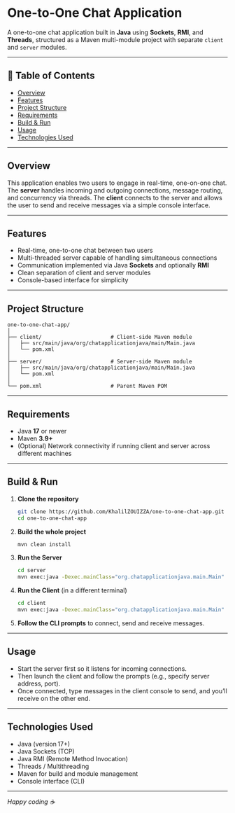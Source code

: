 # One-to-One Chat Application

A one-to-one chat application built in **Java** using **Sockets**, **RMI**, and **Threads**, structured as a Maven multi-module project with separate `client` and `server` modules.

---

## 🚀 Table of Contents

- [Overview](#overview)  
- [Features](#features)  
- [Project Structure](#project-structure)  
- [Requirements](#requirements)  
- [Build & Run](#build--run)  
- [Usage](#usage)  
- [Technologies Used](#technologies-used)  

---

## Overview

This application enables two users to engage in real-time, one-on-one chat. The **server** handles incoming and outgoing connections, message routing, and concurrency via threads. The **client** connects to the server and allows the user to send and receive messages via a simple console interface.

---

## Features

- Real-time, one-to-one chat between two users  
- Multi-threaded server capable of handling simultaneous connections  
- Communication implemented via Java **Sockets** and optionally **RMI**  
- Clean separation of client and server modules  
- Console-based interface for simplicity  

---

## Project Structure

```
one-to-one-chat-app/
│
├── client/                      # Client-side Maven module
│   ├── src/main/java/org/chatapplicationjava/main/Main.java
│   └── pom.xml
│
├── server/                      # Server-side Maven module
│   ├── src/main/java/org/chatapplicationjava/main/Main.java
│   └── pom.xml
│
└── pom.xml                      # Parent Maven POM
```

---

## Requirements

- Java **17** or newer  
- Maven **3.9+**  
- (Optional) Network connectivity if running client and server across different machines  

---

## Build & Run

1. **Clone the repository**  
   ```bash
   git clone https://github.com/KhalilZOUIZZA/one-to-one-chat-app.git
   cd one-to-one-chat-app
   ```

2. **Build the whole project**  
   ```bash
   mvn clean install
   ```

3. **Run the Server**  
   ```bash
   cd server
   mvn exec:java -Dexec.mainClass="org.chatapplicationjava.main.Main"
   ```

4. **Run the Client** (in a different terminal)  
   ```bash
   cd client
   mvn exec:java -Dexec.mainClass="org.chatapplicationjava.main.Main"
   ```

5. **Follow the CLI prompts** to connect, send and receive messages.

---

## Usage

- Start the server first so it listens for incoming connections.  
- Then launch the client and follow the prompts (e.g., specify server address, port).  
- Once connected, type messages in the client console to send, and you’ll receive on the other end.

---

## Technologies Used

- Java (version 17+)  
- Java Sockets (TCP)  
- Java RMI (Remote Method Invocation)  
- Threads / Multithreading  
- Maven for build and module management  
- Console interface (CLI)  

---


*Happy coding ☕️*

